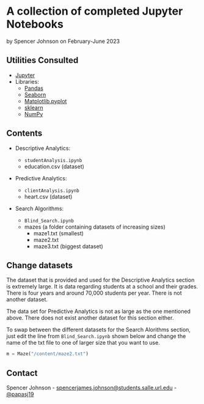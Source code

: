 # A collection of completed Jupyter Notebooks

by Spencer Johnson
on February-June 2023

## Utilities Consulted

* [Jupyter](https://jupyter.org)
* Libraries:
	* [Pandas](https://pandas.pydata.org) 
	* [Seaborn](https://seaborn.pydata.org)
	* [Matplotlib.pyplot](https://matplotlib.org)
	* [sklearn](https://scikit-learn.org/stable/)
	* [NumPy](https://numpy.org)

## Contents

* Descriptive Analytics:
    * `studentAnalysis.ipynb`
    * education.csv (dataset)

* Predictive Analytics:
    * `clientAnalysis.ipynb`
    * heart.csv (dataset)

* Search Algorithms:
    * `Blind_Search.ipynb`
    * mazes (a folder containing datasets of increasing sizes)
        * maze1.txt (smallest)
        * maze2.txt
        * maze3.txt (biggest dataset)

## Change datasets

The dataset that is provided and used for the Descriptive Analytics section is extremely large. It is data regarding students at a school and their grades. There is four years and around 70,000 students per year. There is not another dataset. 

The data set for Predictive Analytics is not as large as the one mentioned above. There does not exist another dataset for this section either. 

To swap between the different datasets for the Search Alorithms section, just edit the line from `Blind_Search.ipynb` shown below and change the name of the txt file to one of larger size that you want to use.
```python
m = Maze("/content/maze2.txt") 
```

## Contact

Spencer Johnson - spencerjames.johnson@students.salle.url.edu - [@papasj19](https://www.instagram.com/papasj19/)
